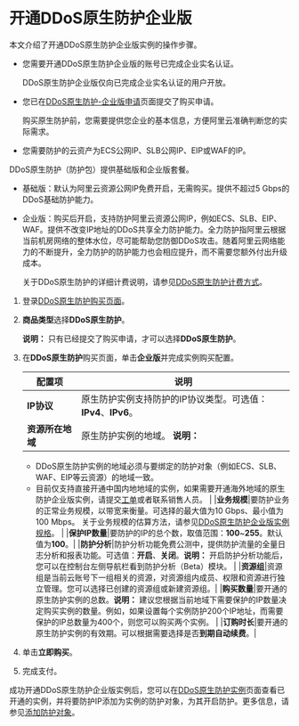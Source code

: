 # 开通DDoS原生防护企业版

本文介绍了开通DDoS原生防护企业版实例的操作步骤。

-   您需要开通DDoS原生防护企业版的账号已完成企业实名认证。

    DDoS原生防护企业版仅向已完成企业实名认证的用户开放。

-   您已在[DDoS原生防护-企业版申请](https://page-intl.aliyun.com/form/act1373289212/index.htm)页面提交了购买申请。

    购买原生防护前，您需要提供您企业的基本信息，方便阿里云准确判断您的实际需求。

-   您需要防护的云资产为ECS公网IP、SLB公网IP、EIP或WAF的IP。

DDoS原生防护（防护包）提供基础版和企业版套餐。

-   基础版：默认为阿里云资源公网IP免费开启，无需购买。提供不超过5 Gbps的DDoS基础防护能力。
-   企业版：购买后开启，支持防护阿里云资源公网IP，例如ECS、SLB、EIP、WAF。提供不改变IP地址的DDoS共享全力防护能力。全力防护指阿里云根据当前机房网络的整体水位，尽可能帮助您防御DDoS攻击。随着阿里云网络能力的不断提升，全力防护的防护能力也会相应提升，而不需要您额外付出升级成本。

    关于DDoS原生防护的详细计费说明，请参见[DDoS原生防护计费方式](/intl.zh-CN/产品定价/DDoS原生防护计费方式.md)。


1.  登录[DDoS原生防护购买页面](https://common-buy-intl.alibabacloud.com/?commodityCode=ddos_ddosbgp_public_intl)。

2.  **商品类型**选择**DDoS原生防护**。

    **说明：** 只有已经提交了购买申请，才可以选择**DDoS原生防护**。

3.  在**DDoS原生防护**购买页面，单击**企业版**并完成实例购买配置。

    |配置项|说明|
    |---|--|
    |**IP协议**|原生防护实例支持防护的IP协议类型。可选值：**IPv4**、**IPv6**。|
    |**资源所在地域**|原生防护实例的地域。 **说明：**

    -   DDoS原生防护实例的地域必须与要绑定的防护对象（例如ECS、SLB、WAF、EIP等云资源）的地域一致。
    -   目前仅支持直接开通中国内地地域的实例，如果需要开通海外地域的原生防护企业版实例，请提交[工单](https://workorder-intl.console.aliyun.com/?#/ticket/add/?productId=80)或者联系销售人员。 |
    |**业务规模**|要防护业务的正常业务规模，以带宽来衡量。可选择的最大值为10 Gbps、最小值为100 Mbps。 关于业务规模的估算方法，请参见[DDoS原生防护企业版实例规格](/intl.zh-CN/产品定价/DDoS原生防护计费方式.mdsection_y6r_x7v_t68)。 |
    |**保护IP数量**|要防护的IP的总个数，取值范围：**100**~**255**。默认值为**100**。|
    |**防护分析**|防护分析功能免费公测中，提供防护流量的全量日志分析和报表功能。可选值：**开启**、**关闭**。**说明：** 开启防护分析功能后，您可以在控制台左侧导航栏看到防护分析（Beta）模块。 |
    |**资源组**|资源组是当前云账号下一组相关的资源，对资源组内成员、权限和资源进行独立管理。您可以选择已创建的资源组或新建资源组。|
    |**购买数量**|要开通的原生防护实例的总数。**说明：** 建议您根据当前地域下需要保护的IP数量决定购买实例的数量。例如，如果设置每个实例防护200个IP地址，而需要保护的IP总数量为400个，则您可以购买两个实例。 |
    |**订购时长**|要开通的原生防护实例的有效期。可以根据需要选择是否**到期自动续费**。|

4.  单击**立即购买**。

5.  完成支付。


成功开通DDoS原生防护企业版实例后，您可以在[DDoS原生防护实例](https://yundun.console.aliyun.com/?p=ddosbgp)页面查看已开通的实例，并将要防护IP添加为实例的防护对象，为其开启防护。更多信息，请参见[添加防护对象](/intl.zh-CN/DDoS原生防护用户指南/实例管理/添加防护对象.md)。

